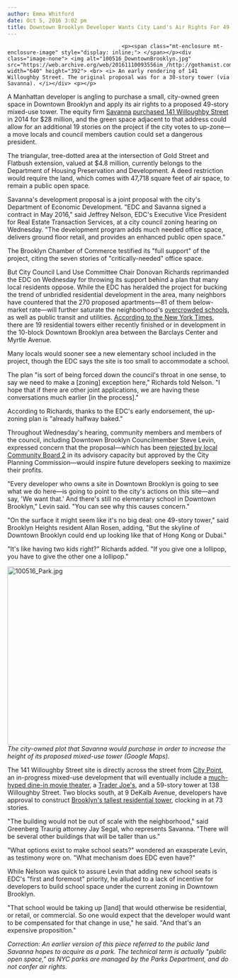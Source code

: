 ```yaml
---
author: Emma Whitford
date: Oct 5, 2016 3:02 pm
title: Downtown Brooklyn Developer Wants City Land's Air Rights For 49-Story Tower
---
```


	
										<p><span class="mt-enclosure mt-enclosure-image" style="display: inline;"> </span></p><div class="image-none"> <img alt="100516_DowntownBrooklyn.jpg" src="https://web.archive.org/web/20161110093556im_/http://gothamist.com/attachments/nyc_ewhitford/100516_DowntownBrooklyn.jpg" width="640" height="392"> <br> <i> An early rendering of 141 Willoughby Street. The original proposal was for a 30-story tower (via Savanna). </i></div> <p></p>

<p>A Manhattan developer is angling to purchase a small, city-owned green space in Downtown Brooklyn and apply its air rights to a proposed 49-story mixed-use tower. The equity firm <a href="https://web.archive.org/web/20161110093556/http://savannafund.com/meet-savanna/firm-overview/">Savanna</a> <a href="https://web.archive.org/web/20161110093556/http://www.crainsnewyork.com/article/20140117/REAL_ESTATE/140119880/brooklyn-deal-raises-residential-possibility">purchased 141 Willoughby Street</a> in 2014 for $28 million, and the green space adjacent to that address could allow for an additional 19 stories on the project if the city votes to up-zone&#x2014;a move locals and council members caution could set a dangerous president. </p>

<p>The triangular, tree-dotted area at the intersection of Gold Street and Flatbush extension, valued at $4.8 million, currently belongs to the Department of Housing Preservation and Development. A deed restriction would require the land, which comes with 47,718 square feet of air space, to remain a public open space. </p>

<p>Savanna&apos;s development proposal is a joint proposal with the city&apos;s Department of Economic Development. &quot;EDC and Savanna signed a contract in May 2016,&quot; said Jeffrey Nelson, EDC&apos;s Executive Vice President for Real Estate Transaction Services, at a city council zoning hearing on Wednesday. &quot;The development program adds much needed office space, delivers ground floor retail, and provides an enhanced public open space.&quot; </p>

<p>The Brooklyn Chamber of Commerce testified its &quot;full support&quot; of the project, citing the seven stories of &quot;critically-needed&quot; office space. </p>

<p>But City Council Land Use Committee Chair Donovan Richards reprimanded the EDC on Wednesday for throwing its support behind a plan that many local residents oppose. While the EDC has heralded the project for bucking the trend of unbridled residential development in the area, many neighbors have countered that the 270 proposed apartments&#x2014;81 of them below-market rate&#x2014;will further saturate the neighborhood&apos;s <a href="https://web.archive.org/web/20161110093556/http://gothamist.com/2016/01/06/brooklyn_school_integration.php">overcrowded schools</a>, as well as public transit and utilities. <a href="https://web.archive.org/web/20161110093556/http://www.nytimes.com/2016/08/30/nyregion/the-market-is-saturated-brooklyns-rental-boom-may-turn-into-a-glut.html">According to the New York Times</a>, there are 19 residential towers either recently finished or in development in the 10-block Downtown Brooklyn area between the Barclays Center and Myrtle Avenue.</p>

<p>Many locals would sooner see a new elementary school included in the project, though the EDC says the site is too small to accommodate a school. </p>

<p>The plan &quot;is sort of being forced down the council&apos;s throat in one sense, to say we need to make a [zoning] exception here,&quot; Richards told Nelson. &quot;I hope that if there are other joint applications, we are having these conversations much earlier [in the process].&quot; </p>

<p>According to Richards, thanks to the EDC&apos;s early endorsement, the up-zoning plan is &quot;already halfway baked.&quot; </p>

<p>Throughout Wednesday&apos;s hearing, community members and members of the council, including Downtown Brooklyn Councilmember Steve Levin, expressed concern that the proposal&#x2014;which has been <a href="https://web.archive.org/web/20161110093556/http://www.brooklyneagle.com/articles/2016/5/19/community-board-2s-land-use-committee-says-no-development-plan-141-willoughby-st">rejected by local Community Board 2</a> in its advisory capacity but approved by the City Planning Commission&#x2014;would inspire future developers seeking to maximize their profits. </p>

<p>&quot;Every developer who owns a site in Downtown Brooklyn is going to see what we do here&#x2014;is going to point to the city&apos;s actions on this site&#x2014;and say, &apos;We want that.&apos; And there&apos;s still no elementary school in Downtown Brooklyn,&quot; Levin said. &quot;You can see why this causes concern.&quot; </p>

<p>&quot;On the surface it might seem like it&apos;s no big deal: one 49-story tower,&quot; said Brooklyn Heights resident Allan Rosen, adding, &quot;But the skyline of Downtown Brooklyn could end up looking like that of Hong Kong or Dubai.&quot; </p>

<p>&quot;It&apos;s like having two kids right?&quot; Richards added. &quot;If you give one a lollipop, you have to give the other one a lollipop.&quot;  </p>

<p><span class="mt-enclosure mt-enclosure-image" style="display: inline;"> </span></p><div class="image-none"> <img alt="100516_Park.jpg" src="https://web.archive.org/web/20161110093556im_/http://gothamist.com/attachments/nyc_ewhitford/100516_Park.jpg" width="640" height="403"> <br> <i> The city-owned plot that Savanna would purchase in order to increase the height of its proposed mixed-use tower (Google Maps). </i></div> <p></p>

<p>The 141 Willoughby Street site is directly across the street from <a href="https://web.archive.org/web/20161110093556/http://citypointbrooklyn.com/">City Point</a>, an in-progress mixed-use development that will eventually include a <a href="https://web.archive.org/web/20161110093556/http://gothamist.com/2016/08/25/brooklyn_alamo_drafthouse.php">much-hyped dine-in movie theater</a>, a <a href="https://web.archive.org/web/20161110093556/http://gothamist.com/2016/08/26/city_point_trader_joes_delayed_unti.php">Trader Joe&apos;s</a>, and a 59-story tower at 138 Willoughby Street. Two blocks south, at 9 DeKalb Avenue, developers have approval to construct <a href="https://web.archive.org/web/20161110093556/http://gothamist.com/2016/04/20/the_arrival_of_brooklyns_1000-foot.php">Brooklyn&apos;s tallest residential tower</a>, clocking in at 73 stories. </p>

<p>&quot;The building would not be out of scale with the neighborhood,&quot; said Greenberg Traurig attorney Jay Segal, who represents Savanna. &quot;There will be several other buildings that will be taller than us.&quot; </p>

<p>&quot;What options exist to make school seats?&quot; wondered an exasperate Levin, as testimony wore on. &quot;What mechanism does EDC even have?&quot; </p>

<p>While Nelson was quick to assure Levin that adding new school seats is EDC&apos;s &quot;first and foremost&quot; priority, he alluded to a lack of incentive for developers to build school space under the current zoning in Downtown Brooklyn. </p>

<p>&quot;That school would be taking up [land] that would otherwise be residential, or retail, or commercial. So one would expect that the developer would want to be compensated for that change in use,&quot; he said. &quot;And that&apos;s an expensive proposition.&quot; </p>

<p><em>Correction: An earlier version of this piece referred to the public land Savanna hopes to acquire as a park. The technical term is actually &quot;public open space,&quot; as NYC parks are managed by the Parks Department, and do not confer air rights.</em></p>					
										
									
				